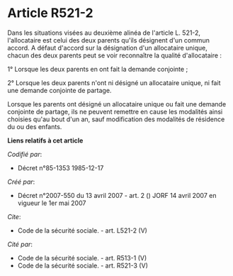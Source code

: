 # Article R521-2

Dans les situations visées au deuxième alinéa de l'article L. 521-2, l'allocataire est celui des deux parents qu'ils
désignent d'un commun accord. A défaut d'accord sur la désignation d'un allocataire unique, chacun des deux parents peut se
voir reconnaître la qualité d'allocataire : 

1° Lorsque les deux parents en ont fait la demande conjointe ; 

2° Lorsque les deux parents n'ont ni désigné un allocataire unique, ni fait une demande conjointe de partage. 

Lorsque les parents ont désigné un allocataire unique ou fait une demande conjointe de partage, ils ne peuvent remettre en
cause les modalités ainsi choisies qu'au bout d'un an, sauf modification des modalités de résidence du ou des enfants.

**Liens relatifs à cet article**

_Codifié par_:

  - Décret n°85-1353 1985-12-17

_Créé par_:

  - Décret n°2007-550 du 13 avril 2007 - art. 2 () JORF 14 avril 2007 en vigueur le 1er mai 2007

_Cite_:

  - Code de la sécurité sociale. - art. L521-2 (V)

_Cité par_:

  - Code de la sécurité sociale. - art. R513-1 (V)
  - Code de la sécurité sociale. - art. R521-3 (V)
